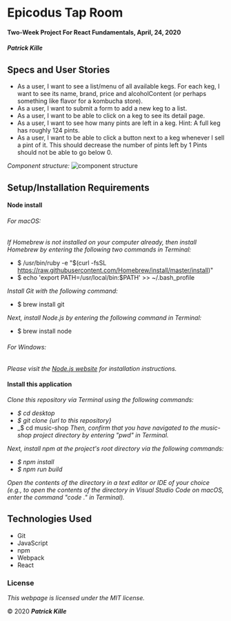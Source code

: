 # Epicodus Tap Room

#### Two-Week Project For React Fundamentals, April, 24, 2020

#### _**Patrick Kille**_

## Specs and User Stories

* As a user, I want to see a list/menu of all available kegs. For each keg, I want to see its name, brand, price and alcoholContent (or perhaps something like flavor for a kombucha store).
* As a user, I want to submit a form to add a new keg to a list.
* As a user, I want to be able to click on a keg to see its detail page.
* As a user, I want to see how many pints are left in a keg. Hint: A full keg has roughly 124 pints.
* As a user, I want to be able to click a button next to a keg whenever I sell a pint of it. This should decrease the number of pints left by 1 Pints should not be able to go below 0.

_Component structure:_
![component structure](./MusicShopCompTree.jpg)

## Setup/Installation Requirements

#### Node install

###### For macOS:
_If Homebrew is not installed on your computer already, then install Homebrew by entering the following two commands in Terminal:_
* $ /usr/bin/ruby -e "$(curl -fsSL https://raw.githubusercontent.com/Homebrew/install/master/install)"
* $ echo 'export PATH=/usr/local/bin:$PATH' >> ~/.bash_profile

_Install Git with the following command:_
* $ brew install git

_Next, install Node.js by entering the following command in Terminal:_
* $ brew install node

###### For Windows:
_Please visit the [Node.js website](https://nodejs.org/en/download/) for installation instructions._

#### Install this application

_Clone this repository via Terminal using the following commands:_
* _$ cd desktop_
* _$ git clone {url to this repository}_
* _$ cd music-shop
_Then, confirm that you have navigated to the music-shop project directory by entering "pwd" in Terminal._

_Next, install npm at the project's root directory via the following commands:_
* _$ npm install_
* _$ npm run build_

_Open the contents of the directory in a text editor or IDE of your choice (e.g., to open the contents of the directory in Visual Studio Code on macOS, enter the command "code ." in Terminal)._

## Technologies Used

* Git
* JavaScript
* npm
* Webpack
* React

### License

*This webpage is licensed under the MIT license.*

&copy; 2020 **_Patrick Kille_**